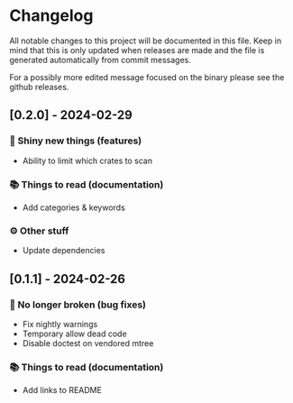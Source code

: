 # Changelog

All notable changes to this project will be documented in this file.
Keep in mind that this is only updated when releases are made and the file
is generated automatically from commit messages.

For a possibly more edited message focused on the binary please see the github
releases.

## [0.2.0] - 2024-02-29

### 🚀 Shiny new things (features)

- Ability to limit which crates to scan

### 📚 Things to read (documentation)

- Add categories & keywords

### ⚙️ Other stuff

- Update dependencies

## [0.1.1] - 2024-02-26

### 🐛 No longer broken (bug fixes)

- Fix nightly warnings
- Temporary allow dead code
- Disable doctest on vendored mtree

### 📚 Things to read (documentation)

- Add links to README

